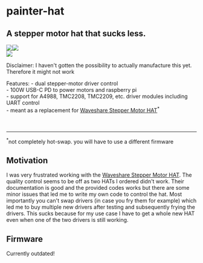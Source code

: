# painter-hat
## A stepper motor hat that sucks less.
<div style="display: flex; flex-direction: row;">
<img src="https://hackatime-badge.hackclub.com/U097J2YPW1H/painter-hat"/>
<img src="https://hackatime-badge.hackclub.com/U097J2YPW1H/Power"/>
</div>
<img src="https://hc-cdn.hel1.your-objectstorage.com/s/v3/32814693a7429157070cbaf002cda52a4ebbe66b_painter-hat.png"/>


Disclaimer: I haven't gotten the possibility to actually manufacture this yet. Therefore it might not work

Features:
    - dual stepper-motor driver control <br>
    - 100W USB-C PD to power motors and raspberry pi <br>
    - support for A4988, TMC2208, TMC2209, etc. driver modules including UART control <br>
    - meant as a replacement for [Waveshare Stepper Motor HAT](https://www.waveshare.com/wiki/Stepper_Motor_HAT)<sup>*</sup> <br><br><br>

<hr/>

<sup>*</sup>not completely hot-swap. you will have to use a different firmware


## Motivation 
I was very frustrated working with the [Waveshare Stepper Motor HAT](https://www.waveshare.com/wiki/Stepper_Motor_HAT).
The quality control seems to be off as two HATs I ordered didn't work. 
Their documentation is good and the provided codes works but there are some minor issues that led me to write my own code to
control the hat. Most importantly you can't swap drivers (in case you fry them for example) which led me to buy multiple
new drivers after testing and subsequently frying the drivers. This sucks because for my use case I have to get a whole
new HAT even when one of the two drivers is still working.


## Firmware
Currently outdated!

